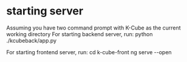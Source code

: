 # starting server

Assuming you have two command prompt with K-Cube as the current working directory
For starting backend server, run:
python ./kcubeback/app.py

For starting frontend server, run:
cd k-cube-front
ng serve --open